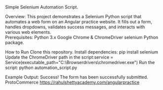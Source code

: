 Simple Selenium Automation Script.

Overview:
This project demonstrates a Selenium Python script that automates a web form on an Angular practice website. It fills out a form, handles dropdowns, validates success messages, and interacts with various web elements.    
Prerequisites:
Python 3.x
Google Chrome & ChromeDriver
selenium Python package.

How to Run
Clone this repository.
Install dependencies: pip install selenium
Update the ChromeDriver path in the script:service = Service(executable_path="C:\\Browserdrivers\\chromedriver.exe")
Run the script: python automation_script.py

Example Output: Success! The form has been successfully submitted.
ProtoCommerce https://rahulshettyacademy.com/angularpractice




